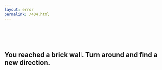 ```yaml
---
layout: error
permalink: /404.html
---
```


<br>
<br>
<br>

## You reached a brick wall. Turn around and find a new direction. 

<br>
